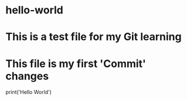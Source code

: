 # hello-world

# This is a test file for my Git learning

# This file is my first 'Commit' changes

print('Hello World')
